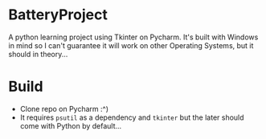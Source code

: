 # BatteryProject
A python learning project using Tkinter on Pycharm.
It's built with Windows in mind so I can't guarantee it will work on other Operating Systems, but it should in theory...


# Build

* Clone repo on Pycharm  :^)
* It requires `psutil` as a dependency and `tkinter` but the later should come with Python by default...
